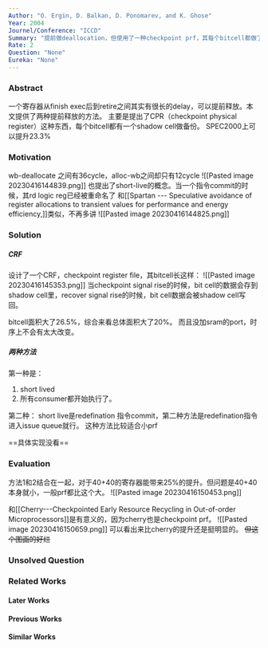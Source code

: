 ```yaml
---
Author: "O. Ergin, D. Balkan, D. Ponomarev, and K. Ghose"
Year: 2004
Journel/Conference: "ICCD"
Summary: "提前做deallocation，但使用了一种checkpoint prf，其每个bitcell都做了备份"
Rate: 2
Question: "None"
Eureka: "None"
---
```

### Abstract
一个寄存器从finish exec后到retire之间其实有很长的delay，可以提前释放。本文提供了两种提前释放的方法。
主要是提出了CPR（checkpoint physical register）这种东西，每个bitcell都有一个shadow cell做备份。
SPEC2000上可以提升23.3%

### Motivation
wb-deallocate 之间有36cycle，alloc-wb之间却只有12cycle
![[Pasted image 20230416144839.png]]
也提出了short-live的概念。当一个指令commit的时候，其rd logic reg已经被重命名了
和[[Spartan --- Speculative avoidance of register allocations to transient values for performance and energy efficiency,]]类似，不再多讲
![[Pasted image 20230416144825.png]]

### Solution
##### CRF
设计了一个CRF，checkpoint register file，其bitcell长这样：
![[Pasted image 20230416145353.png]]
当checkpoint signal rise的时候，bit cell的数据会存到shadow cell里，recover signal rise的时候，bit cell数据会被shadow cell写回。

bitcell面积大了26.5%，综合来看总体面积大了20%。
而且没加sram的port，时序上不会有太大改变。

##### 两种方法
第一种是：
1. short lived
2. 所有consumer都开始执行了。

第二种：
short live是redefination 指令commit，第二种方法是redefination指令进入issue queue就行。
这种方法比较适合小prf

==具体实现没看==
### Evaluation
方法1和2结合在一起，对于40+40的寄存器能带来25%的提升。但问题是40+40本身就小，一般prf都比这个大。
![[Pasted image 20230416150453.png]]

和[[Cherry---Checkpointed Early Resource Recycling in Out-of-order Microprocessors]]是有意义的，因为cherry也是checkpoint prf。
![[Pasted image 20230416150659.png]]
可以看出来比cherry的提升还是挺明显的。
~~但这个图画的好烂~~
### Unsolved Question


### Related Works
#### Later Works

#### Previous Works

#### Similar Works
